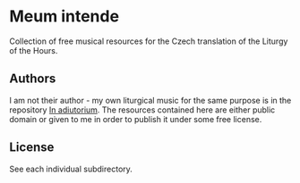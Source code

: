 # Meum intende

Collection of free musical resources for the Czech translation
of the Liturgy of the Hours.

## Authors

I am not their author - my own liturgical music for the same purpose
is in the repository [In adiutorium](https://github.com/igneus/In-adiutorium).
The resources contained here are either public domain
or given to me in order to publish it under some free license.

## License

See each individual subdirectory.
